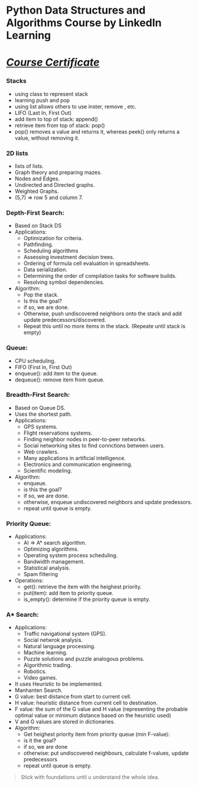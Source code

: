 # Python Data Structures and Algorithms Course by LinkedIn Learning
# [*Course Certificate*](https://www.linkedin.com/learning/certificates/26937a628b563d97f821129fa40f7e623ea1622b70540326bdf81589cb2a3faf)

### Stacks
- using class to represent stack 
- learning push and pop
- using list allows others to use inster, remove , etc.
- LIFO (Last In, First Out)
- add item to top of stack: append()
- retrieve item from top of stack: pop()
- pop() removes a value and returns it, whereas peek() only returns a value, without removing it. 

### 2D lists 
- lists of lists. 
- Graph theory and preparing mazes. 
- Nodes and Edges. 
- Undirected and Directed graphs.
- Weighted Graphs. 
- (5,7) => row 5 and column 7.

### Depth-First Search:
- Based on Stack DS
- Applications:
    - Optimization for criteria.
    - Pathfinding.
    - Scheduling algorithms
    - Assessing investment decision trees.
    - Ordering of formula cell evaluation in spreadsheets.
    - Data serialization.
    - Determining the order of compilation tasks for software builds.
    - Resolving symbol dependencies. 
- Algorithm:
    - Pop the stack.
    - Is this the goal?
    - if so, we are done.
    - Otherwise, push undiscovered neighbors onto the stack and add update predecessors/discovered.
    - Repeat this until no more items in the stack. (Repeate until stack is empty)
### Queue:
- CPU scheduling.
- FIFO (First in, First Out)
- enqueue(): add item to the queue.
- dequeue(): remove item from queue. 

### Breadth-First Search:
- Based on Queue DS.
- Uses the shortest path.
- Applications:
    - GPS systems.
    - Flight reservations systems.
    - Finding neighbor nodes in peer-to-peer networks.
    - Social networking sites to find connctions between users.
    - Web crawlers.
    - Many applications in artificial intelligence.
    - Electronics and communication engineering.
    - Scientific modeling. 
- Algorithm: 
    - enqueue.
    - is this the goal?
    - if so, we are done.
    - otherwise, enqueue undiscovered neighbors and update predessors.
    - repeat until queue is empty. 

### Priority Queue:
- Applications: 
    - AI => A* search algorithm.
    - Optimizing algorithms.
    - Operating system process scheduling.
    - Bandwidth management.
    - Statistical analysis.
    - Spam filtering
- Operations:
    - get(): retrieve the item with the heighest priority.
    - put(item): add item to priority queue.
    - is_empty(): determine if the priority queue is empty.

### A* Search:
- Applications:
    - Traffic navigational system (GPS).
    - Social netwrok analysis.
    - Natural language processing.
    - Machine learning.
    - Puzzle solutions and puzzle analogous problems.
    - Algorithmic trading.
    - Robotics.
    - Video games.
- It uses Heuristic to be implemented.
- Manhanten Search.
- G value: best distance from start to current cell.
- H value: heuristic distance from current cell to destination.
- F value: the sum of the G value and H value (representing the probable optimal value or minimum distance based on the heuristic used)
- V and G values are stored in dictionaries. 
- Algorithm:
    - Get heighest priority item from priority queue (min F-value):
    - is it the goal?
    - if so, we are done
    - otherwise: put undiscovered neighbours, calculate f-values, update predecessors
    - repeat until queue is empty. 

> Stick with foundations until u understand the whole idea. 
